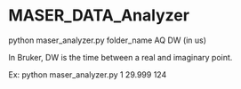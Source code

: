 # MASER_DATA_Analyzer
python maser_analyzer.py folder_name AQ DW (in us) 

In Bruker, DW is the time between a real and imaginary point. 

Ex: python maser_analyzer.py 1 29.999 124
